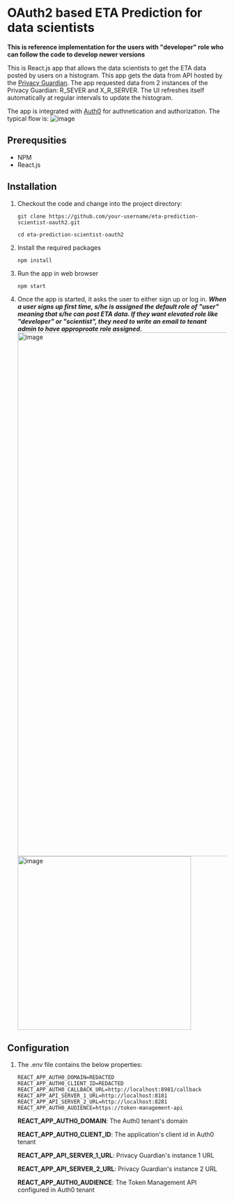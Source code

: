 # OAuth2 based ETA Prediction for data scientists
**This is reference implementation for the users with "developer" role who can follow the code to develop newer versions**

This is React.js app that allows the data scientists to get the ETA data posted by users on a histogram. This app gets the data from API hosted by the [Privacy Guardian](https://github.com/nytron88/eta-prediction-privacy-guardian-oauth2). The app requested data from 2 instances of the Privacy Guardian: R_SEVER and X_R_SERVER. The UI refreshes itself automatically at regular intervals to update the histogram.

The app is integrated with [Auth0](https://auth0.com) for authnetication and authorization. The typical flow is:
![image](https://github.com/nytron88/eta-prediction-scientist-oauth2/assets/79620454/7bf2b9ca-247f-4133-a53e-d3dcd7939a55)

## Prerequsities

 - NPM
 - React.js

## Installation
1. Checkout the code and change into the project directory:
   
   ```
   git clone https://github.com/your-username/eta-prediction-scientist-oauth2.git
   
   cd eta-prediction-scientist-oauth2
   ```
2. Install the required packages

   ```
   npm install
   ```
3. Run the app in web browser

   ```
   npm start
   ```
4. Once the app is started, it asks the user to either sign up or log in. ***When a user signs up first time, s/he is assigned the default role of "user" meaning that s/he can post ETA data. If they want elevated role like "developer" or "scientist", they need to write an email to
   tenant admin to have approproate role assigned.***
   <img width="1201" alt="image" src="https://github.com/nytron88/eta-prediction-scientist-oauth2/assets/79620454/7f9aeb4a-ba25-4ada-9691-9caa4484bc08">
   <img width="398" alt="image" src="https://github.com/nytron88/eta-prediction-scientist-oauth2/assets/79620454/287ecccb-9a54-4ce4-9c2d-6d7902b0cb7f">


   
## Configuration
1. The .env file contains the below properties:

   ```
   REACT_APP_AUTH0_DOMAIN=REDACTED
   REACT_APP_AUTH0_CLIENT_ID=REDACTED
   REACT_APP_AUTH0_CALLBACK_URL=http://localhost:8981/callback
   REACT_APP_API_SERVER_1_URL=http://localhost:8181
   REACT_APP_API_SERVER_2_URL=http://localhost:8281
   REACT_APP_AUTH0_AUDIENCE=https://token-management-api
   ```
   **REACT_APP_AUTH0_DOMAIN**: The Auth0 tenant's domain

   **REACT_APP_AUTH0_CLIENT_ID**: The application's client id in Auth0 tenant

   **REACT_APP_API_SERVER_1_URL**: Privacy Guardian's instance 1 URL

   **REACT_APP_API_SERVER_2_URL**: Privacy Guardian's instance 2 URL

   **REACT_APP_AUTH0_AUDIENCE**: The Token Management API configured in Auth0 tenant
   

